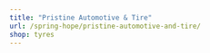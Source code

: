 ```yaml
---
title: "Pristine Automotive & Tire"
url: /spring-hope/pristine-automotive-and-tire/
shop: tyres
---
```

